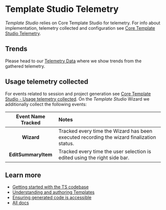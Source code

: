 # Template Studio Telemetry

*Template Studio* relies on Core Template Studio for telemetry. For info about implementation, telemetry collected and configuration see [Core Template Studio Telemetry](https://github.com/microsoft/CoreTemplateStudio/blob/main/docs/telemetry.md).

## Trends

Please head to our [Telemetry Data](telemetryData.md) where we show trends from the gathered telemetry.

## Usage telemetry collected

For events related to session and project generation see [Core Template Studio -  Usage telemetry collected](https://github.com/microsoft/CoreTemplateStudio/blob/main/docs/telemetry.md#usage-telemetry-collected). On the *Template Studio* Wizard we additionally collect the following events:

|Event Name Tracked |Notes |
|:-------------:|:-----|
| **Wizard** | Tracked every time the Wizard has been executed recording the wizard finalization status.|
| **EditSummaryItem** | Tracked every time the user selection is edited using the right side bar.|


## Learn more

- [Getting started with the TS codebase](./getting-started-developers.md)
- [Understanding and authoring Templates](./templates.md)
- [Ensuring generated code is accessible](./accessibility.md)
- [All docs](./readme.md)
